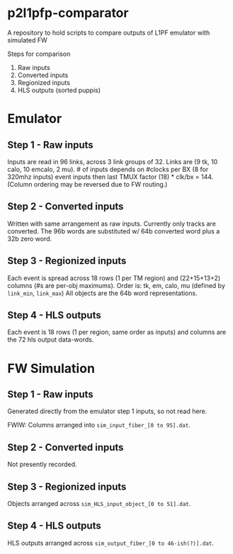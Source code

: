 # p2l1pfp-comparator
A repository to hold scripts to compare outputs of L1PF emulator with simulated FW


Steps for comparison
1. Raw inputs
2. Converted inputs
3. Regionized inputs
4. HLS outputs (sorted puppis)


# Emulator

## Step 1 - Raw inputs
Inputs are read in 96 links, across 3 link groups of 32.
Links are (9 tk, 10 calo, 10 emcalo, 2 mu).
\# of inputs depends on #clocks per BX (8 for 320mhz inputs)
event inputs then last TMUX factor (18) * clk/bx = 144.
(Column ordering may be reversed due to FW routing.)

## Step 2 - Converted inputs
Written with same arrangement as raw inputs.
Currently only tracks are converted.
The 96b words are substituted w/ 64b converted word 
plus a 32b zero word.

## Step 3 - Regionized inputs
Each event is spread across 18 rows (1 per TM region)
and (22+15+13+2) columns (#s are per-obj maximums).
Order is: tk, em, calo, mu (defined by `link_min`, `link_max`)
All objects are the 64b word representations.

## Step 4 - HLS outputs
Each event is 18 rows (1 per region, same order as inputs)
and columns are the 72 hls output data-words.


# FW Simulation

## Step 1 - Raw inputs
Generated directly from the emulator step 1 inputs, so not read here.

FWIW: Columns arranged into `sim_input_fiber_[0 to 95].dat`.

## Step 2 - Converted inputs
Not presently recorded.

## Step 3 - Regionized inputs
Objects arranged across `sim_HLS_input_object_[0 to 51].dat`.

## Step 4 - HLS outputs
HLS outputs arranged across `sim_output_fiber_[0 to 46-ish(?)].dat`.

